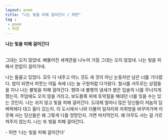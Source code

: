 ```yaml
---
layout: poem
title: "나는 빛을 피해 걸어간다 / 허연"
tag :
 - poem
 - 허연
---
```



**나는 빛을 피해 걸어간다**  
<br>

그대는 오지 않았네. 삐뚤어진 세계관을 나누어 가질 그대는 오지 않았네. 나는 빛을 피해서 한없이 걸어가네.  

나는 들끓고 있었다. 모두 다 내주고 어느 것도 새 것이 아닌 눈동자만 남은 너를 기다렸다. 밤이 되면서 퍼붓는 어둠 속에 너는 늘 구원처럼 다가왔다. 철시를 서두르는 상점들을 지나 나는 불빛을 피해 걸어간다. 행여 내 불행의 냄새가 붉은 입술의 너를 무너지게 했는지. 무덤에도 오지 않을 거라고, 보도블록 위에 토악질을 해대던 너를 잊을 수는 있는 것인지. 나는 쉬지 않고 빛을 피해 걸어간다. 도대체 얼마나 많은 당신들이 저놈의 담벼락에다 대고 울다 갔는지. 이 도시에서 나와 더불어 일자리와 자취방을 바꾸어가며 이웃해 사는 당신들은 왜 그렇게 다들 엉망인지. 가면 마지막인지. 왜 아무도 사는 걸 가르쳐주지 않는지. 나는 또 빛을 피해 걸어간다.  


\- 허연 ‘나는 빛을 피해 걸어간다’                
